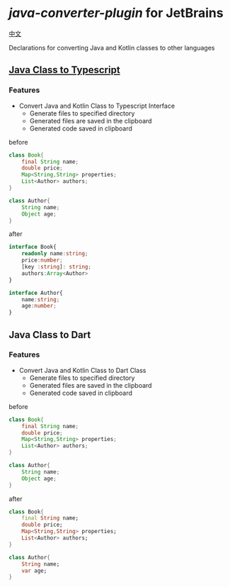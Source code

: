 *java-converter-plugin* for JetBrains 
===========================
[中文](README.zh.md)

Declarations for converting Java and Kotlin classes to other languages

## [Java Class to Typescript](https://plugins.jetbrains.com/plugin/13800-java-class-to-typescript)
### Features
- Convert Java and Kotlin Class to Typescript Interface
    - Generate files to specified directory
    - Generated files are saved in the clipboard
    - Generated code saved in clipboard
    
before
```java
class Book{
    final String name;
    double price;
    Map<String,String> properties;
    List<Author> authors;    
}

class Author{
    String name;
    Object age;
}
```

after
```typescript
interface Book{
    readonly name:string;
    price:number;
    [key :string]: string;
    authors:Array<Author>
}

interface Author{
    name:string;
    age:number;
}
```

## Java Class to Dart
### Features
- Convert Java and Kotlin Class to Dart Class
    - Generate files to specified directory
    - Generated files are saved in the clipboard
    - Generated code saved in clipboard


before
```java
class Book{
    final String name;
    double price;
    Map<String,String> properties;
    List<Author> authors;    
}

class Author{
    String name;
    Object age;
}
```

after
```dart
class Book{
    final String name;
    double price;
    Map<String,String> properties;
    List<Author> authors; 
}

class Author{
    String name;
    var age;
}
```